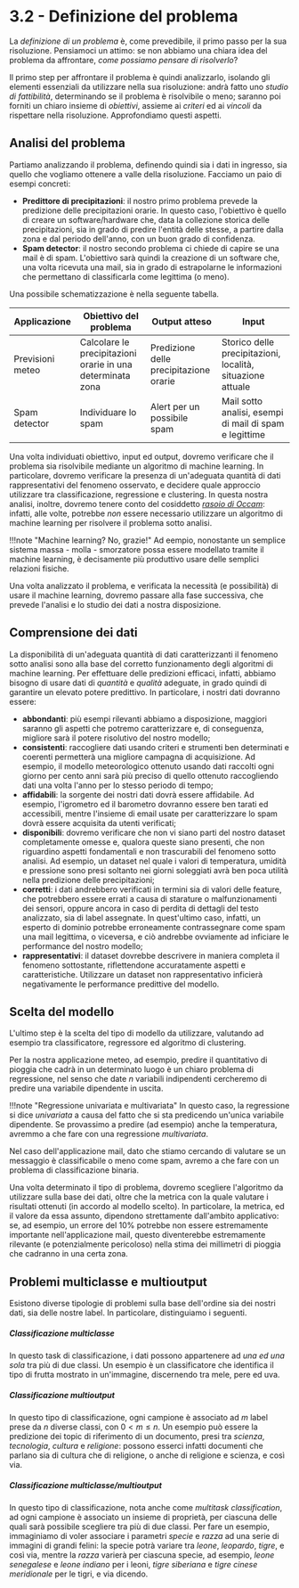 # 3.2 - Definizione del problema

La *definizione di un problema* è, come prevedibile, il primo passo per la sua risoluzione. Pensiamoci un attimo: se non abbiamo una chiara idea del problema da affrontare, *come possiamo pensare di risolverlo*?

Il primo step per affrontare il problema è quindi analizzarlo, isolando gli elementi essenziali da utilizzare nella sua risoluzione: andrà fatto uno *studio di fattibilità*, determinando se il problema è risolvibile o meno; saranno poi forniti un chiaro insieme di *obiettivi*, assieme ai *criteri* ed ai *vincoli* da rispettare nella risoluzione. Approfondiamo questi aspetti.

## Analisi del problema

Partiamo analizzando il problema, definendo quindi sia i dati in ingresso, sia quello che vogliamo ottenere a valle della risoluzione. Facciamo un paio di esempi concreti:

* **Predittore di precipitazioni**: il nostro primo problema prevede la predizione delle precipitazioni orarie. In questo caso, l'obiettivo è quello di creare un software/hardware che, data la collezione storica delle precipitazioni, sia in grado di predire l'entità delle stesse, a partire dalla zona e dal periodo dell'anno, con un buon grado di confidenza.
* **Spam detector**: il nostro secondo problema ci chiede di capire se una mail è di spam. L'obiettivo sarà quindi la creazione di un software che, una volta ricevuta una mail, sia in grado di estrapolarne le informazioni che permettano di classificarla come legittima (o meno).

Una possibile schematizzazione è nella seguente tabella.

| Applicazione | Obiettivo del problema | Output atteso | Input |
| ------------ | ---------------------- | ------------- | ----- |
| Previsioni meteo | Calcolare le precipitazioni orarie in una determinata zona | Predizione delle precipitazione orarie | Storico delle precipitazioni, località, situazione attuale |
| Spam detector | Individuare lo spam | Alert per un possibile spam | Mail sotto analisi, esempi di mail di spam e legittime |

Una volta individuati obiettivo, input ed output, dovremo verificare che il problema sia risolvibile mediante un algoritmo di machine learning. In particolare, dovremo verificare la presenza di un'adeguata quantità di dati rappresentativi del fenomeno osservato, e decidere quale approccio utilizzare tra classificazione, regressione e clustering. In questa nostra analisi, inoltre, dovremo tenere conto del cosiddetto [*rasoio di Occam*](https://it.wikipedia.org/wiki/Rasoio_di_Occam): infatti, alle volte, potrebbe *non* essere necessario utilizzare un algoritmo di machine learning per risolvere il problema sotto analisi.

!!!note "Machine learning? No, grazie!"
    Ad eempio, nonostante un semplice sistema massa - molla - smorzatore possa essere modellato tramite il machine learning, è decisamente più produttivo usare delle semplici relazioni fisiche.

Una volta analizzato il problema, e verificata la necessità (e possibilità) di usare il machine learning, dovremo passare alla fase successiva, che prevede l'analisi e lo studio dei dati a nostra disposizione.

## Comprensione dei dati

La disponibilità di un'adeguata quantità di dati caratterizzanti il fenomeno sotto analisi sono alla base del corretto funzionamento degli algoritmi di machine learning. Per effettuare delle predizioni efficaci, infatti, abbiamo bisogno di usare dati di *quantità* e *qualità* adeguate, in grado quindi di garantire un elevato potere predittivo. In particolare, i nostri dati dovranno essere:

* **abbondanti**: più esempi rilevanti abbiamo a disposizione, maggiori saranno gli aspetti che potremo caratterizzare e, di conseguenza, migliore sarà il potere risolutivo del nostro modello;
* **consistenti**: raccogliere dati usando criteri e strumenti ben determinati e coerenti permetterà una migliore campagna di acquisizione. Ad esempio, il modello meteorologico ottenuto usando dati raccolti ogni giorno per cento anni sarà più preciso di quello ottenuto raccogliendo dati una volta l'anno per lo stesso periodo di tempo;
* **affidabili**: la sorgente dei nostri dati dovrà essere affidabile. Ad esempio, l'igrometro ed il barometro dovranno essere ben tarati ed accessibili, mentre l'insieme di email usate per caratterizzare lo spam dovrà essere acquisita da utenti verificati;
* **disponibili**: dovremo verificare che non vi siano parti del nostro dataset completamente omesse e, qualora queste siano presenti, che non riguardino aspetti fondamentali e non trascurabili del fenomeno sotto analisi. Ad esempio, un dataset nel quale i valori di temperatura, umidità e pressione sono presi soltanto nei giorni soleggiati avrà ben poca utilità nella predizione delle precipitazioni;
* **corretti**: i dati andrebbero verificati in termini sia di valori delle feature, che potrebbero essere errati a causa di starature o malfunzionamenti dei sensori, oppure ancora in caso di perdita di dettagli del testo analizzato, sia di label assegnate. In quest'ultimo caso, infatti, un esperto di dominio potrebbe erroneamente contrassegnare come spam una mail legittima, o viceversa, e ciò andrebbe ovviamente ad inficiare le performance del nostro modello;
* **rappresentativi**: il dataset dovrebbe descrivere in maniera completa il fenomeno sottostante, riflettendone accuratamente aspetti e caratteristiche. Utilizzare un dataset non rappresentativo inficierà negativamente le performance predittive del modello.

## Scelta del modello

L'ultimo step è la scelta del tipo di modello da utilizzare, valutando ad esempio tra classificatore, regressore ed algoritmo di clustering.

Per la nostra applicazione meteo, ad esempio, predire il quantitativo di pioggia che cadrà in un determinato luogo è un chiaro problema di regressione, nel senso che date $n$ variabili indipendenti cercheremo di predire una variabile dipendente in uscita.

!!!note "Regressione univariata e multivariata"
    In questo caso, la regressione si dice *univariata* a causa del fatto che si sta predicendo un'unica variabile dipendente. Se provassimo a predire (ad esempio) anche la temperatura, avremmo a che fare con una regressione *multivariata*.

Nel caso dell'applicazione mail, dato che stiamo cercando di valutare se un messaggio è classificabile o meno come spam, avremo a che fare con un problema di classificazione binaria.

Una volta determinato il tipo di problema, dovremo scegliere l'algoritmo da utilizzare sulla base dei dati, oltre che la metrica con la quale valutare i risultati ottenuti (in accordo al modello scelto). In particolare, la metrica, ed il valore da essa assunto, dipendono strettamente dall'ambito applicativo: se, ad esempio, un errore del $10\%$ potrebbe non essere estremamente importante nell'applicazione mail, questo diventerebbe estremamente rilevante (e potenzialmente pericoloso) nella stima dei millimetri di pioggia che cadranno in una certa zona.

## Problemi multiclasse e multioutput

Esistono diverse tipologie di problemi sulla base dell'ordine sia dei nostri dati, sia delle nostre label. In particolare, distinguiamo i seguenti.

##### Classificazione multiclasse

In questo task di classificazione, i dati possono appartenere ad *una ed una sola* tra più di due classi. Un esempio è un classificatore che identifica il tipo di frutta mostrato in un'immagine, discernendo tra mele, pere ed uva.

##### Classificazione multioutput

In questo tipo di classificazione, ogni campione è associato ad $m$ label prese da $n$ diverse classi, con $0 < m \leq n$. Un esempio può essere la predizione dei topic di riferimento di un documento, presi tra *scienza*, *tecnologia*, *cultura* e *religione*: possono esserci infatti documenti che parlano sia di cultura che di religione, o anche di religione e scienza, e così via.

##### Classificazione multiclasse/multioutput

In questo tipo di classificazione, nota anche come *multitask classification*, ad ogni campione è associato un insieme di proprietà, per ciascuna delle quali sarà possibile scegliere tra più di due classi. Per fare un esempio, immaginiamo di voler associare i parametri *specie* e *razza* ad una serie di immagini di grandi felini: la specie potrà variare tra *leone*, *leopardo*, *tigre*, e così via, mentre la *razza* varierà per ciascuna specie, ad esempio, *leone senegalese* e *leone indiano* per i leoni, *tigre siberiana* e *tigre cinese meridionale* per le tigri, e via dicendo.
